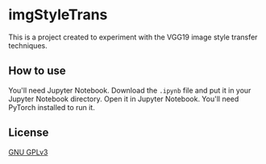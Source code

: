 # imgStyleTrans
 This is a project created to experiment with the VGG19 image style transfer techniques.

## How to use
You'll need Jupyter Notebook. Download the `.ipynb` file and put it in your Jupyter Notebook directory.
Open it in Jupyter Notebook.
You'll need PyTorch installed to run it.

## License
[GNU GPLv3](https://choosealicense.com/licenses/gpl-3.0/)
